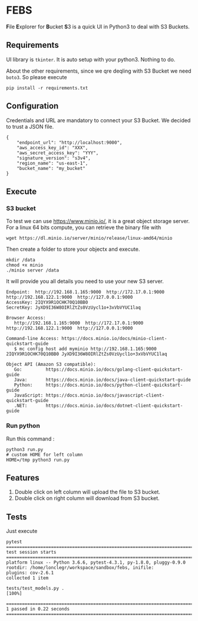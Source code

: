 # FEBS

**F**ile **E**xplorer for **B**ucket **S**3 is a quick UI in Python3 to deal with S3 Buckets.

## Requirements

UI library is `tkinter`. It is auto setup with your python3. Nothing to do.

About the other requirements, since we qre deqling with S3 Bucket we need `boto3`. So please execute

```
pip install -r requirements.txt
```

## Configuration

Credentials and URL are mandatory to connect your S3 Bucket.
We decided to trust a JSON file.

```
{
    "endpoint_url": "http://localhost:9000",
    "aws_access_key_id": "XXX",
    "aws_secret_access_key": "YYY",
    "signature_version": "s3v4",
    "region_name": "us-east-1",
    "bucket_name": "my_bucket"
}
```

## Execute

### S3 bucket

To test we can use https://www.minio.io/, it is a great object storage server.
For a linux 64 bits compute, you can retrieve the binary file with

```
wget https://dl.minio.io/server/minio/release/linux-amd64/minio
```

Then create a folder to store your objectx and execute.

```
mkdir /data
chmod +x minio
./minio server /data
```

It will provide you all details you need to use your new S3 server.

```
Endpoint:  http://192.168.1.165:9000  http://172.17.0.1:9000  http://192.168.122.1:9000  http://127.0.0.1:9000
AccessKey: 2IQYX9R1OCHK70Q10BB0
SecretKey: JyXD9I36W8OIRlZtZs0VzUycl1o+3xVbVYUC1laq

Browser Access:
   http://192.168.1.165:9000  http://172.17.0.1:9000  http://192.168.122.1:9000  http://127.0.0.1:9000

Command-line Access: https://docs.minio.io/docs/minio-client-quickstart-guide
   $ mc config host add myminio http://192.168.1.165:9000 2IQYX9R1OCHK70Q10BB0 JyXD9I36W8OIRlZtZs0VzUycl1o+3xVbVYUC1laq

Object API (Amazon S3 compatible):
   Go:         https://docs.minio.io/docs/golang-client-quickstart-guide
   Java:       https://docs.minio.io/docs/java-client-quickstart-guide
   Python:     https://docs.minio.io/docs/python-client-quickstart-guide
   JavaScript: https://docs.minio.io/docs/javascript-client-quickstart-guide
   .NET:       https://docs.minio.io/docs/dotnet-client-quickstart-guide
```

### Run python

Run this command :

```
python3 run.py
# custom HOME for left column
HOME=/tmp python3 run.py
```

## Features

1. Double click on left column will upload the file to S3 bucket.
2. Double click on right column will download from S3 bucket.

## Tests

Just execute

```
pytest
============================================================================= test session starts ==============================================================================
platform linux -- Python 3.6.6, pytest-4.3.1, py-1.8.0, pluggy-0.9.0
rootdir: /home/lonclegr/workspace/sandbox/febs, inifile:
plugins: cov-2.6.1
collected 1 item

tests/test_models.py .                                                                                                                                                   [100%]

=========================================================================== 1 passed in 0.22 seconds ===========================================================================
```
